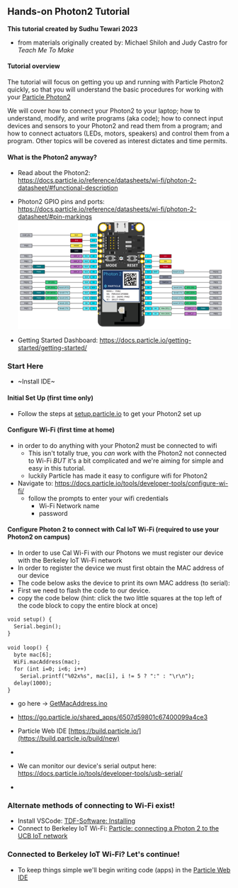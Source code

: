 ## Hands-on Photon2 Tutorial

**This tutorial created by Sudhu Tewari 2023**
 - from materials originally created by: Michael Shiloh and Judy Castro for *Teach Me To Make*

#### Tutorial overview
The tutorial will focus on getting you up and running with Particle Photon2 quickly, so that you will understand the basic procedures for working with your [Particle Photon2](https://docs.particle.io/photon-2/)

We will cover how to connect your Photon2 to your laptop; how to understand, modify, and write programs (aka code); how to connect input devices and sensors to your Photon2 and read them from a program; and how to connect actuators (LEDs, motors, speakers) and control them from a program. Other topics will be covered as interest dictates and time permits.

#### What is the Photon2 anyway?
 - Read about the Photon2: https://docs.particle.io/reference/datasheets/wi-fi/photon-2-datasheet/#functional-description

 - Photon2 GPIO pins and ports: https://docs.particle.io/reference/datasheets/wi-fi/photon-2-datasheet/#pin-markings
 ![photon-2-pinout](/images/photon-2-pinout.svg)

- Getting Started Dashboard: https://docs.particle.io/getting-started/getting-started/

### Start Here

- ~Install IDE~

#### Initial Set Up (first time only)
- Follow the steps at [setup.particle.io](https://setup.particle.io/)
  to get your Photon2 set up

#### Configure Wi-Fi (first time at home)
- in order to do anything with your Photon2 must be connected to wifi
  - This isn't totally true, you _can_ work with the Photon2 not connected to Wi-Fi _BUT_ it's a bit complicated and we're aiming for simple and easy in this tutorial.
  - luckily Particle has made it easy to configure wifi for Photon2
- Navigate to: https://docs.particle.io/tools/developer-tools/configure-wi-fi/
  - follow the prompts to enter your wifi credentials
     - Wi-Fi Network name
     - password

#### Configure Photon 2 to connect with Cal IoT Wi-Fi (required to use your Photon2 on campus)
- In order to use Cal Wi-Fi with our Photons we must register our device with the Berkeley IoT Wi-Fi network
- In order to register the device we must first obtain the MAC address of our device
- The code below asks the device to print its own MAC address (to serial):
- First we need to flash the code to our device.
- copy the code below (hint: click the two little squares at the top left of the code block to copy the entire block at once)

```
void setup() {
  Serial.begin();
}

void loop() {
  byte mac[6];
  WiFi.macAddress(mac);
  for (int i=0; i<6; i++) 
    Serial.printf("%02x%s", mac[i], i != 5 ? ":" : "\r\n");
  delay(1000);
}
```
- go here -> [GetMacAddress.ino](https://go.particle.io/shared_apps/6507d59801c67400099a4ce3)
- https://go.particle.io/shared_apps/6507d59801c67400099a4ce3
-  Particle Web IDE [https://build.particle.io/](https://build.particle.io/build/new)
- 
- We can monitor our device's serial output here: https://docs.particle.io/tools/developer-tools/usb-serial/

- 

### Alternate methods of connecting to Wi-Fi exist! 
- Install VSCode: [TDF-Software: Installing](https://github.com/Berkeley-MDes/desinv-202/wiki/TDF-Software:-Installing)
- Connect to Berkeley IoT Wi-Fi: [Particle: connecting a Photon 2 to the UCB IoT network](https://github.com/Berkeley-MDes/desinv-202/wiki/Particle:-connecting-a-Photon-2-to-the-UCB-IoT-network)
 
### Connected to Berkeley IoT Wi-Fi? Let's continue!

- To keep things simple we'll begin writing code (apps) in the [Particle Web IDE](https://build.particle.io/build/new)



